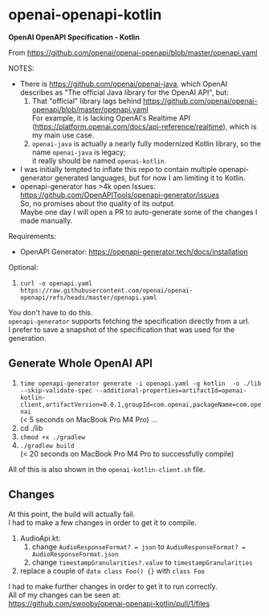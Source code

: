 # openai-openapi-kotlin

**OpenAI OpenAPI Specification - Kotlin**

From https://github.com/openai/openai-openapi/blob/master/openapi.yaml

NOTES:
* There is https://github.com/openai/openai-java, which OpenAI describes as
  "The official Java library for the OpenAI API", but:
  1. That "official" library lags behind https://github.com/openai/openai-openapi/blob/master/openapi.yaml  
     For example, it is lacking OpenAI's Realtime API (https://platform.openai.com/docs/api-reference/realtime), which is my main use case.
  2. `openai-java` is actually a nearly fully modernized Kotlin library, so the name
     `openai-java` is legacy;  
     it really should be named `openai-kotlin`.
* I was initially tempted to inflate this repo to contain multiple openapi-generator
  generated languages, but for now I am limiting it to Kotlin.
* openapi-generator has >4k open Issues:  
  https://github.com/OpenAPITools/openapi-generator/issues  
  So, no promises about the quality of its output.  
  Maybe one day I will open a PR to auto-generate some of the changes I made manually.

Requirements:
* OpenAPI Generator: https://openapi-generator.tech/docs/installation

Optional:
1. `curl -o openapi.yaml https://raw.githubusercontent.com/openai/openai-openapi/refs/heads/master/openapi.yaml`

You don't have to do this.  
`openapi-generator` supports fetching the specification directly from a url.  
I prefer to save a snapshot of the specification that was used for the generation.

## Generate Whole OpenAI API
1. `time openapi-generator generate -i openapi.yaml -g kotlin  -o ./lib --skip-validate-spec --additional-properties=artifactId=openai-kotlin-client,artifactVersion=0.0.1,groupId=com.openai,packageName=com.openai`  
(< 5 seconds on MacBook Pro M4 Pro)
...
2. cd ./lib
3. `chmod +x ./gradlew`
4. `./gradlew build`  
(< 20 seconds on MacBook Pro M4 Pro to successfully compile)

All of this is also shown in the `openai-kotlin-client.sh` file.

## Changes
At this point, the build will actually fail.  
I had to make a few changes in order to get it to compile.
1. AudioApi.kt:
   1. change `AudioResponseFormat? = json` to `AudioResponseFormat? = AudioResponseFormat.json`
   2. change `timestampGranularities?.value` to `timestampGranularities`
2. replace a couple of `data class Foo() {}` with `class Foo`

I had to make further changes in order to get it to run correctly.  
All of my changes can be seen at:  
https://github.com/swooby/openai-openapi-kotlin/pull/1/files
